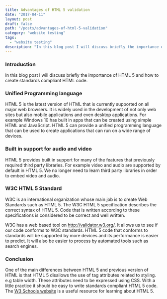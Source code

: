 ```yaml
---
title: Advantages of HTML 5 validation
date: "2017-04-11"
layout: post
draft: false
path: "/posts/advantages-of-html-5-validation"
category: "website testing"
tags:
  - "website testing"
description: "In this blog post I will discuss briefly the importance of HTML 5 and how to create standards compliant HTML code."
---
```


### Introduction
In this blog post I will discuss briefly the importance of HTML 5 and how to create standards compliant HTML code.

### Unified Programming language
HTML 5 is the latest version of HTML that is currently supported on all major web browsers. It is widely used in the development of not only web sites but also mobile applications and even desktop applications. For example Windows 10 has built in apps that can be created using simple HTML and JavaScript. HTML 5 can provide a unified programming language that can be used to create applications that can run on a wide range of devices.

### Built in support for audio and video
HTML 5 provides built in support for many of the features that previously required third party libraries. For example video and audio are supported by default in HTML 5. We no longer need to learn third party libraries in order to embed video and audio.

### W3C HTML 5 Standard
W3C is an international organization whose main job is to create Web Standards such as HTML 5. The W3C HTML 5 specification describes the correct syntax of HTML 5. Code that is written according to these specifications is considered to be correct and well written.

W3C has a web based tool on http://validator.w3.org/. It allows us to see if our code conforms to W3C standards. HTML 5 code that conforms to standards will be supported by more devices and its performance is easier to predict. It will also be easier to process by automated tools such as search engines.

### Conclusion
One of the main differences between HTML 5 and previous version of HTML is that HTML 5 disallows the use of tag attributes related to styling. e.g table width. These attributes need to be expressed using CSS. With a little practice it should be easy to write standards compliant HTML 5 code. The [W3 Schools website](http://www.w3schools.com/html/default.asp) is a useful resource for learning about HTML 5.
